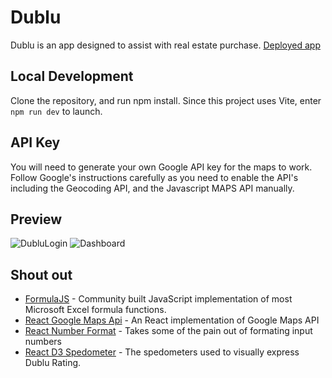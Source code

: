 # Dublu
Dublu is an app designed to assist with real estate purchase. [Deployed app](https://dublu.herokuapp.com/)

## Local Development
Clone the repository, and run npm install. Since this project uses Vite, enter ```npm run dev``` to launch. 

## API Key
You will need to generate your own Google API key for the maps to work. Follow Google's instructions carefully as you need to enable the API's including the Geocoding API, and the Javascript MAPS API manually. 

## Preview 
![DubluLogin](https://user-images.githubusercontent.com/26638338/117819691-cc920880-b237-11eb-9214-e445fe38a236.png)
![Dashboard](https://user-images.githubusercontent.com/26638338/117819940-0d8a1d00-b238-11eb-83d4-13edac7205b9.png)

## Shout out
- [FormulaJS](https://github.com/formulajs/formulajs)  -  Community built JavaScript implementation of most Microsoft Excel formula functions.
- [React Google Maps Api](https://github.com/JustFly1984/react-google-maps-api) - An React implementation of Google Maps API 
- [React Number Format](https://www.npmjs.com/package/react-number-format) - Takes some of the pain out of formating input numbers 
- [React D3 Spedometer](https://github.com/palerdot/react-d3-speedometer) - The spedometers used to visually express Dublu Rating. 

